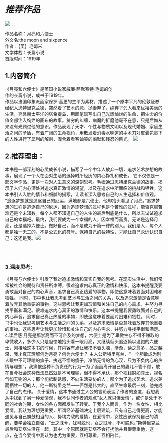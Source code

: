 # ***推荐作品*** 
![](https://huatu.98youxi.com/markdown/work/uploads/upload_2dad94eafe80730243b3b46b0aef8528.jpg)

 

作品名称：月亮和六便士  
外文名:the moon and sixpence  
作者：【英】毛姆米  
文学体裁：长篇小说  
首版时间：1919年  
## 1.内容简介  
《月亮和六便士》是英国小说家威廉·萨默赛特·毛姆的创  
作的长篇小说，成书于1919年。  
作品以法国印象派画家保罗·高更的生平为素材，描述了一个原本平凡的伦敦证券经纪人思特里克兰德，突然着了艺术的魔，抛妻弃子，绝弃了旁人看来优裕美满的生活，奔赴南太平洋的塔希提岛，用画笔谱写出自己光辉灿烂的生命，把生命的价值全部注入绚烂的画布的故事。贫穷的纠缠，病魔的折磨他毫不在意，只是后悔从来没有光顾过他的意识。作品表现了天才、个性与物质文明以及现代婚姻、家庭生活之间的矛盾，有着广阔的生命视角，用散发着消毒水味道的手术刀对皮囊包裹下的人性进行了犀利的解剖，混合着看客讪笑的幽默和残忍的目光。  ![](https://huatu.98youxi.com/markdown/work/uploads/upload_6ed0e82ce4cd02bbb5d7736d08c4f6f7.jpg)

## 2.推荐理由：
本书是一部深刻的心灵成长小说，描写了一个中年人放弃一切，追求艺术梦想的故事，展现了一个人在面对生活的选择时所经历的内心挣扎和成长。
它不仅仅是一部文学作品，更是一次对人生意义的深刻思考。毛姆通过思特里克兰德的故事，揭示了人们内心深处对追求真正激情的渴望，以及在追求中所面临的挑战和牺牲。这本书引人入胜的情节和细腻的描写，让读者深入思考自己的人生选择和价值观。
      “追逐梦想就是追逐自己的厄运，满地都是六便士，他却抬头看见了月亮。”追求梦想的过程是追逐自己的厄运，因为追逐梦想的过程也是个苦难的过程，能否克服苦难还是个未知数。每个人都不知道自己的人生的最后到底是什么，所以去试试追求自己的幸福吧。最终，我们要成为一个幸福的人，因幸福而高贵。无论是选择月亮，还是选择六便士。做好自己，而不是成为干篇一律的别人。我们是人，每个人都是独一无二的，不是公式化的符号。保持自己的独特性，才能让自己永远认识自己：这还是我。![](https://huatu.98youxi.com/markdown/work/uploads/upload_222134a6eb66fda40273711858004a55.jpg)


​     
​       
### 3.深度思考:

《月亮与六便士》引发了我对追求激情和真实自我的思考。在现实生活中，我们常常被社会的期待和责任所束缚，很难追求内心真正的激情和快乐。这本书提醒我要勇敢面对自己的内心声音，追求自己真正热爱的事物，即使这意味着要面对困难和牺牲。
同时，书中也让我思考到艺术与生活之间的关系，以及追求激情是否意味着放弃其他重要的事物。这些思考让我更加珍惜和关注自己的内心需求，并努力寻找平衡和满足。很难追求内心真正的激情和快乐。这本书提醒我要勇敢面对自己的内心声音，追求自己真正热爱的事物，即使这意味着要面对困难和牺牲。
同时，书中也让我思考到艺术与生活之间的关系，以及追求激情是否意味着放弃其他重要的事物。这些思考让我更加珍惜和关注自己的内心需求，并努力寻找平衡和满足。
4.读后感
月亮是那崇高而不可企及的梦想，六便士是为了卑微生存不得不赚取的卑微收入，多少人只是胆怯地抬头看一眼月亮，又继续低头追逐赖以温饱的六便士，刚接触这本书的时候，其内容有点让我摸不着头脑，渐渐，读之愈多，品之越深，我才真正理解何为月亮？何为六便士？
主人公斯特里克兰，“一个胆敢成为别人眼中不可理喻的疯子、执迷不悟的傻子，冷酷无情的负心汉，只为不负内心的热情与理想”，我痛恨这种不负责任的行为一为了画画离开自己的妻儿不管不顾，放在当今社会这种做法显然就是不可理喻，但不得不承认，那个视钱财如粪土，视名气如无物的人；那个能抵制诱惑，不向生活妥协的人；那个为了追求艺术、追求美而牺牲一切的人。他一斯特里克兰——俨然是伟大的，直至生命最后一刻，他完成了自己的杰作。
关于爱情，这本书通过主人公的言论表达了作者的态度，我想我从中找到了另一种爱情观，我不认同作者的观点“女人就只懂爱情”，或许是处于不同的社会时期，女性的各方面都发生了转变。于我个人而言，作为一名女性，相比爱情，我认为理想更重要，所谓经济基础决定上层建筑，只有自己走得更高，才能遇见与自己旗鼓相当的人、势均力敌的爱情，在爱情中，女性应该保持自己的清醒，要学会独立自强，“士之耽兮，犹可脱也，女之耽兮，不可脱也。”斯特里克兰最后和艾塔生活在一起，其中一个原因就是艾塔不会打扰他并且很尊重他，这一点，在当今爱情中我认为也尤为重要，互相尊重，互相陪伴。